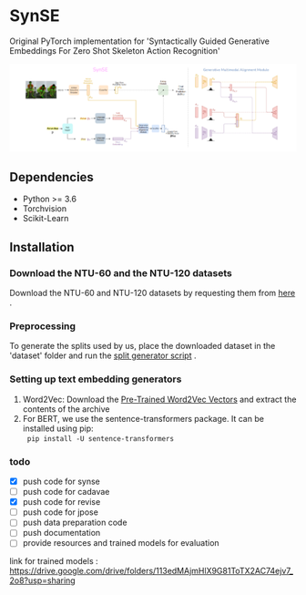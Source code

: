 # SynSE
Original PyTorch implementation for 'Syntactically Guided Generative Embeddings For Zero Shot Skeleton Action Recognition'

<img src = "Images/SynSE_arch.png" />

## Dependencies

<ul>
  <li> Python >= 3.6 </li>
  <li> Torchvision </li>
  <li> Scikit-Learn </li>  
</ul>

## Installation

### Download the NTU-60 and the NTU-120 datasets
  Download the NTU-60 and NTU-120 datasets by requesting them from <a href="http://rose1.ntu.edu.sg/Datasets/actionRecognition.asp">here</a> .
  
### Preprocessing
 To generate the splits used by us, place the downloaded dataset in the 'dataset' folder and run the [split generator script]() .
 
### Setting up text embedding generators
<ol> 
  <li> Word2Vec: Download the <a href="https://drive.google.com/file/d/0B7XkCwpI5KDYNlNUTTlSS21pQmM/edit">Pre-Trained Word2Vec Vectors</a> and extract the contents of the archive </li>
  <li> For BERT, we use the sentence-transformers package. It can be installed using pip: 
    <br>
    <code> pip install -U sentence-transformers </code>
</ol>
  


###

### todo
- [X] push code for synse
- [ ] push code for cadavae
- [X] push code for revise
- [ ] push code for jpose
- [ ] push data preparation code
- [ ] push documentation
- [ ] provide resources and trained models for evaluation

link for trained models : https://drive.google.com/drive/folders/113edMAjmHlX9G81ToTX2AC74ejv7_2o8?usp=sharing
